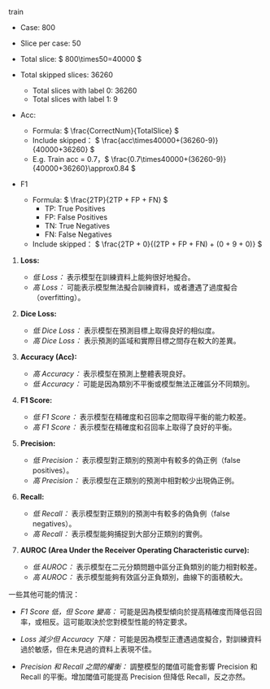train

-   Case: 800
-   Slice per case: 50
-   Total slice: $ 800\times50=40000 $

-   Total skipped slices: 36260
    -   Total slices with label 0: 36260
    -   Total slices with label 1: 9
-   Acc:
    -   Formula: $ \frac{CorrectNum}{TotalSlice} $
    -   Include skipped： $ \frac{acc\times40000+(36260-9)}{40000+36260} $
    -   E.g. Train acc = 0.7，$ \frac{0.7\times40000+(36260-9)}{40000+36260}\approx0.84 $
-   F1
    -   Formula: $ \frac{2TP}{2TP + FP + FN} $
        -   TP: True Positives
        -   FP: False Positives
        -   TN: True Negatives
        -   FN: False Negatives
    -   Include skipped： $ \frac{2TP + 0}{(2TP + FP + FN) + (0 + 9 + 0)} $

1. **Loss:**

    - _低 Loss：_ 表示模型在訓練資料上能夠很好地擬合。
    - _高 Loss：_ 可能表示模型無法擬合訓練資料，或者遭遇了過度擬合（overfitting）。

2. **Dice Loss:**

    - _低 Dice Loss：_ 表示模型在預測目標上取得良好的相似度。
    - _高 Dice Loss：_ 表示預測的區域和實際目標之間存在較大的差異。

3. **Accuracy (Acc):**

    - _高 Accuracy：_ 表示模型在預測上整體表現良好。
    - _低 Accuracy：_ 可能是因為類別不平衡或模型無法正確區分不同類別。

4. **F1 Score:**

    - _低 F1 Score：_ 表示模型在精確度和召回率之間取得平衡的能力較差。
    - _高 F1 Score：_ 表示模型在精確度和召回率上取得了良好的平衡。

5. **Precision:**

    - _低 Precision：_ 表示模型對正類別的預測中有較多的偽正例（false positives）。
    - _高 Precision：_ 表示模型在正類別的預測中相對較少出現偽正例。

6. **Recall:**

    - _低 Recall：_ 表示模型對正類別的預測中有較多的偽負例（false negatives）。
    - _高 Recall：_ 表示模型能夠捕捉到大部分正類別的實例。

7. **AUROC (Area Under the Receiver Operating Characteristic curve):**
    - _低 AUROC：_ 表示模型在二元分類問題中區分正負類別的能力相對較差。
    - _高 AUROC：_ 表示模型能夠有效區分正負類別，曲線下的面積較大。

一些其他可能的情況：

-   _F1 Score 低，但 Score 變高：_ 可能是因為模型傾向於提高精確度而降低召回率，或相反。這可能取決於您對模型性能的特定要求。

-   _Loss 減少但 Accuracy 下降：_ 可能是因為模型正遭遇過度擬合，對訓練資料過於敏感，但在未見過的資料上表現不佳。

-   _Precision 和 Recall 之間的權衡：_ 調整模型的閾值可能會影響 Precision 和 Recall 的平衡。增加閾值可能提高 Precision 但降低 Recall，反之亦然。

